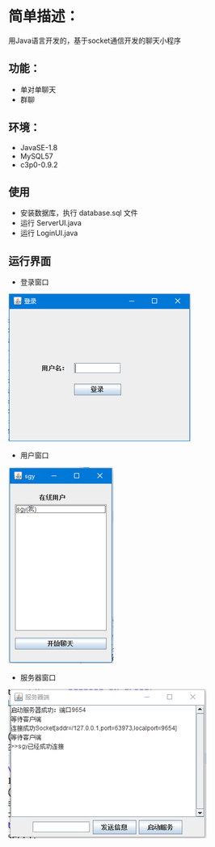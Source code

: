 # 简单描述：
用Java语言开发的，基于socket通信开发的聊天小程序
## 功能：
* 单对单聊天
* 群聊
## 环境：
* JavaSE-1.8
* MySQL57
* c3p0-0.9.2
## 使用
* 安装数据库，执行 database.sql 文件
* 运行 ServerUI.java
* 运行 LoginUI.java

## 运行界面

* 登录窗口

![登录窗口](img/loginPanel.PNG)

* 用户窗口

![用户窗口](img/userPanel.PNG)

* 服务器窗口

![服务器窗口](img/serverPanel.PNG)